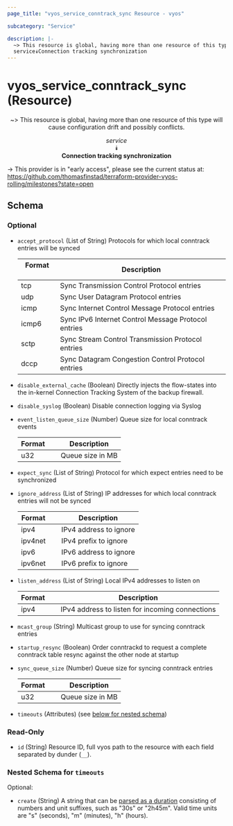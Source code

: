 ```yaml
---
page_title: "vyos_service_conntrack_sync Resource - vyos"

subcategory: "Service"

description: |- 
  ~> This resource is global, having more than one resource of this type will cause configuration drift and possibly conflicts.
  service⯯Connection tracking synchronization
---
```


# vyos_service_conntrack_sync (Resource)
<center>

~> This resource is global, having more than one resource of this type will cause configuration drift and possibly conflicts.

*service*  
⯯  
**Connection tracking synchronization**


</center>

-> This provider is in "early access", please see the current status at: https://github.com/thomasfinstad/terraform-provider-vyos-rolling/milestones?state=open

## Schema

### Optional

- `accept_protocol` (List of String) Protocols for which local conntrack entries will be synced

    |Format  &emsp;|Description                                          |
    |----------|-------------------------------------------------------|
    |tcp     &emsp;|Sync Transmission Control Protocol entries           |
    |udp     &emsp;|Sync User Datagram Protocol entries                  |
    |icmp    &emsp;|Sync Internet Control Message Protocol entries       |
    |icmp6   &emsp;|Sync IPv6 Internet Control Message Protocol entries  |
    |sctp    &emsp;|Sync Stream Control Transmission Protocol entries    |
    |dccp    &emsp;|Sync Datagram Congestion Control Protocol entries    |
- `disable_external_cache` (Boolean) Directly injects the flow-states into the in-kernel Connection Tracking System of the backup firewall.
- `disable_syslog` (Boolean) Disable connection logging via Syslog
- `event_listen_queue_size` (Number) Queue size for local conntrack events

    |Format  &emsp;|Description       |
    |----------|--------------------|
    |u32     &emsp;|Queue size in MB  |
- `expect_sync` (List of String) Protocol for which expect entries need to be synchronized
- `ignore_address` (List of String) IP addresses for which local conntrack entries will not be synced

    |Format   &emsp;|Description             |
    |-----------|--------------------------|
    |ipv4     &emsp;|IPv4 address to ignore  |
    |ipv4net  &emsp;|IPv4 prefix to ignore   |
    |ipv6     &emsp;|IPv6 address to ignore  |
    |ipv6net  &emsp;|IPv6 prefix to ignore   |
- `listen_address` (List of String) Local IPv4 addresses to listen on

    |Format  &emsp;|Description                                      |
    |----------|---------------------------------------------------|
    |ipv4    &emsp;|IPv4 address to listen for incoming connections  |
- `mcast_group` (String) Multicast group to use for syncing conntrack entries
- `startup_resync` (Boolean) Order conntrackd to request a complete conntrack table resync against the other node at startup
- `sync_queue_size` (Number) Queue size for syncing conntrack entries

    |Format  &emsp;|Description       |
    |----------|--------------------|
    |u32     &emsp;|Queue size in MB  |
- `timeouts` (Attributes) (see [below for nested schema](#nestedatt--timeouts))

### Read-Only

- `id` (String) Resource ID, full vyos path to the resource with each field separated by dunder (`__`).

<a id="nestedatt--timeouts"></a>
### Nested Schema for `timeouts`

Optional:

- `create` (String) A string that can be [parsed as a duration](https://pkg.go.dev/time#ParseDuration) consisting of numbers and unit suffixes, such as &#34;30s&#34; or &#34;2h45m&#34;. Valid time units are &#34;s&#34; (seconds), &#34;m&#34; (minutes), &#34;h&#34; (hours).  
